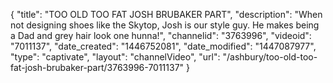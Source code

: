 {
    "title": "TOO OLD TOO FAT JOSH BRUBAKER PART",
    "description": "When not designing shoes like the Skytop, Josh is our style guy. He makes being a Dad and grey hair look one hunna!",
    "channelid": "3763996",
    "videoid": "7011137",
    "date_created": "1446752081",
    "date_modified": "1447087977",
    "type": "captivate",
    "layout": "channelVideo",
    "url": "\/ashbury\/too-old-too-fat-josh-brubaker-part\/3763996-7011137"
}
